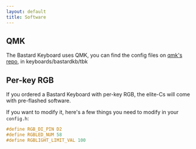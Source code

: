 ```yaml
---
layout: default
title: Software
---
```


## QMK

The Bastard Keyboard uses QMK, you can find the config files on [qmk's repo](https://github.com/qmk/qmk_firmware), in keyboards/bastardkb/tbk

## Per-key RGB

If you ordered a Bastard Keyboard with per-key RGB, the elite-Cs will come with pre-flashed software.

If you want to modify it, here's a few things you need to modify in your `config.h`:

```h
#define RGB_DI_PIN D2
#define RGBLED_NUM 58
#define RGBLIGHT_LIMIT_VAL 100
```
